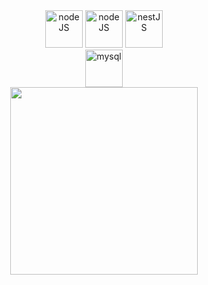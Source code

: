 <div>
  <div class="backend" align="center">
    <img src="https://img.icons8.com/?size=100&id=hsPbhkOH4FMe&format=png&color=000000" alt="nodeJS" width="60"/>
    <img src="https://img.icons8.com/?size=100&id=WNoJgbzDr3i2&format=png&color=000000" alt="nodeJS" width="60"/>
    <img src="https://img.icons8.com/?size=100&id=9ESZMOeUioJS&format=png&color=000000" alt="nestJS "width="60"/>
  </div>
  <div class="database" align="center"> 
    <img src="https://img.icons8.com/?size=100&id=UFXRpPFebwa2&format=png&color=000000" alt="mysql" width="60"/>
  <div/>
</div>

<div align="center">
  <img src="https://media.tenor.com/d22Jj6OezUsAAAAi/isekai-quartet-anime.gif" width="300"/>
</div>








